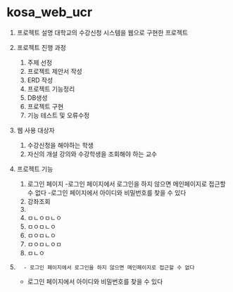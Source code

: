# kosa_web_ucr

1. 프로젝트 설명
   대학교의 수강신청 시스템을 웹으로 구현한 프로젝트

2. 프로젝트 진행 과정
   1) 주제 선정
   2) 프로젝트 제안서 작성
   3) ERD 작성
   4) 프로젝트 기능정리
   5) DB생성
   6) 프로젝트 구현
   7) 기능 테스트 및 오류수정

3. 웹 사용 대상자
   1) 수강신청을 해야하는 학생
   2) 자신의 개설 강의와 수강학생을 조회해야 하는 교수

4. 프로젝트 기능
   1) 로그인 페이지
      -로그인 페이지에서 로그인을 하지 않으면 메인페이지로 접근할 수 없다
      -로그인 페이지에서 아이디와 비밀번호를 찾을 수 있다
   2) 강좌조회
   3) 
   5) ㅁㄴㅇㅁㄴㅇ
   6) ㅁㅇㅁㄴㅇ
   7) ㅁㅇㅁㄴㅇ
   8) ㅁㅇㅁㄴㅇㅁ
   9) ㅁㄴㅇ
  
5.       - 로그인 페이지에서 로그인을 하지 않으면 메인페이지로 접근할 수 없다
      - 로그인 페이지에서 아이디와 비밀번호를 찾을 수 있다
